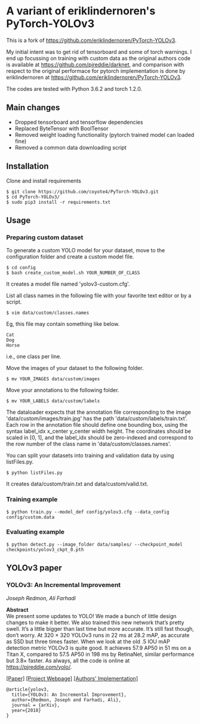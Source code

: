 # A variant of eriklindernoren's PyTorch-YOLOv3
This is a fork of https://github.com/eriklindernoren/PyTorch-YOLOv3.

My initial intent was to get rid of tensorboard and some of torch warnings.
I end up focussing on training with custom data as the original authors code is available at https://github.com/pjreddie/darknet, and comparison with respect to the original performace for pytorch implementation is done by eriklindernoren at https://github.com/eriklindernoren/PyTorch-YOLOv3. 

The codes are tested with Python 3.6.2 and torch 1.2.0.

## Main changes

* Dropped tensorboard and tensorflow dependencies
* Replaced ByteTensor with BoolTensor
* Removed weight loading functionality (pytorch trained model can loaded fine)
* Removed a common data downloading script

## Installation
Clone and install requirements
```
$ git clone https://github.com/coyote4/PyTorch-YOLOv3.git
$ cd PyTorch-YOLOv3/
$ sudo pip3 install -r requirements.txt
```

## Usage

### Preparing custom dataset

To generate a custom YOLO model for your dataset, move to the configuration folder and create a custom model file.
```
$ cd config
$ bash create_custom_model.sh YOUR_NUMBER_OF_CLASS 
```
It creates a model file named 'yolov3-custom.cfg'.

List all class names in the following file with your favorite text editor or by a script. 
```
$ vim data/custom/classes.names
```
Eg, this file may contain something like below.
```
Cat
Dog
Horse
```
i.e., one class per line. 

Move the images of your dataset to the following folder.
```
$ mv YOUR_IMAGES data/custom/images
```

Move your annotations to the following folder.
```
$ mv YOUR_LABELS data/custom/labels
```
The dataloader expects that the annotation file corresponding to the image 'data/custom/images/train.jpg' has the path 'data/custom/labels/train.txt'. 
Each row in the annotation file should define one bounding box, using the syntax label_idx x_center y_center width height. 
The coordinates should be scaled in [0, 1], and the label_idx should be zero-indexed and correspond to the row number of the class name in 'data/custom/classes.names'.

You can split your datasets into training and validation data by using listFiles.py.
```
$ python listFiles.py 
```
It creates data/custom/train.txt and data/custom/valid.txt.

### Training example

```
$ python train.py --model_def config/yolov3.cfg --data_config config/custom.data
```

### Evaluating example

```
$ python detect.py --image_folder data/samples/ --checkpoint_model checkpoints/yolov3_ckpt_0.pth
```

## YOLOv3 paper

### YOLOv3: An Incremental Improvement
_Joseph Redmon, Ali Farhadi_ <br>

**Abstract** <br>
We present some updates to YOLO! We made a bunch of little design changes to make it better. We also trained this new network that’s pretty swell. It’s a little bigger than last time but more accurate. It’s still fast though, don’t worry. At 320 × 320 YOLOv3 runs in 22 ms at 28.2 mAP, as accurate as SSD but three times faster. When we look at the old .5 IOU mAP detection metric YOLOv3 is quite good. It achieves 57.9 AP50 in 51 ms on a Titan X, compared to 57.5 AP50 in 198 ms by RetinaNet, similar performance but 3.8× faster. As always, all the code is online at https://pjreddie.com/yolo/.

[[Paper]](https://pjreddie.com/media/files/papers/YOLOv3.pdf) [[Project Webpage]](https://pjreddie.com/darknet/yolo/) [[Authors' Implementation]](https://github.com/pjreddie/darknet)

```
@article{yolov3,
  title={YOLOv3: An Incremental Improvement},
  author={Redmon, Joseph and Farhadi, Ali},
  journal = {arXiv},
  year={2018}
}
```
